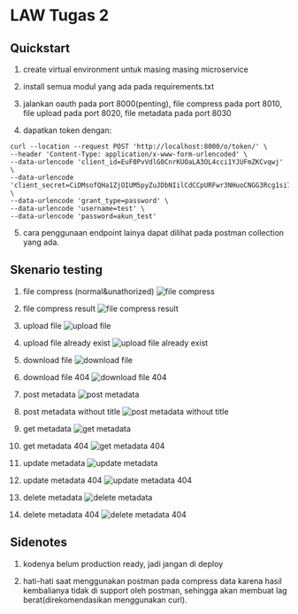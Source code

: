 # LAW Tugas 2

## Quickstart

1. create virtual environment untuk masing masing microservice

2. install semua modul yang ada pada requirements.txt

3. jalankan oauth pada port 8000(penting), file compress pada port 8010, file upload pada port 8020, file metadata pada port 8030

4. dapatkan token dengan:  

``` curl
curl --location --request POST 'http://localhost:8000/o/token/' \
--header 'Content-Type: application/x-www-form-urlencoded' \
--data-urlencode 'client_id=EuF0PvVdlG0CnrKUOaLA3OL4cci1YJUFmZKCvqwj' \
--data-urlencode 'client_secret=CiDMsofQHa1ZjOIUM5pyZuJDbNIilCdCCpURFwr3NHuoCNGG3Rcg1si7Yjga6L6gGv2E4hiKoLzddWs7G85ZzHzcnPB4Jtjv9IiufEZqvSQuQ5fWan29BiVJmDnpgZf5' \
--data-urlencode 'grant_type=password' \
--data-urlencode 'username=test' \
--data-urlencode 'password=akun_test'
```

5. cara penggunaan endpoint lainya dapat dilihat pada postman collection yang ada.

## Skenario testing

1. file compress (normal&unathorized) ![file compress](screenshot/compress_scenario.png)

2. file compress result ![file compress result](screenshot/compression_result.png)

3. upload file ![upload file](screenshot/upload_file.png)

4. upload file already exist ![upload file already exist](screenshot/upload_file_already_exist.png)

5. download file ![download file](screenshot/download_file.png)

6. download file 404 ![download file 404](screenshot/download_file_404.png)

7. post metadata ![post metadata](screenshot/post_metadata.png)

8. post metadata without title ![post metadata without title](screenshot/post_metadata_without_title.png)

9. get metadata ![get metadata](screenshot/get_metadata.png)

10. get metadata 404 ![get metadata 404](screenshot/get_metadata_404.png)

11. update metadata ![update metadata](screenshot/update_metadata.png)

12. update metadata 404 ![update metadata 404](screenshot/update_metadata_404.png)

13. delete metadata ![delete metadata](screenshot/delete_metadata.png)

14. delete metadata 404 ![delete metadata 404](screenshot/delete_404_metadata.png)

## Sidenotes

1. kodenya belum production ready, jadi jangan di deploy

2. hati-hati saat menggunakan postman pada compress data karena hasil kembalianya tidak di support oleh postman, sehingga akan membuat lag berat(direkomendasikan menggunakan curl).
